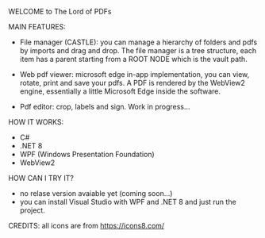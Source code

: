 WELCOME to The Lord of PDFs


MAIN FEATURES:
  - File manager (CASTLE): you can manage a hierarchy of folders and pdfs by imports and drag and drop.
      The file manager is a tree structure, each item has a parent starting from a ROOT NODE which is the vault path.
    
  - Web pdf viewer: microsoft edge in-app implementation, you can view, rotate, print and save your pdfs.
      A PDF is rendered by the WebView2 engine, essentially a little Microsoft Edge inside the software.
  
  - Pdf editor: crop, labels and sign.
      Work in progress...

HOW IT WORKS:
  - C#
  - .NET 8
  - WPF (Windows Presentation Foundation)
  - WebView2 

HOW CAN I TRY IT? 
  - no relase version avaiable yet (coming soon...) 
  - you can install Visual Studio with WPF and .NET 8 and just run the project.

CREDITS:
  all icons are from https://icons8.com/
